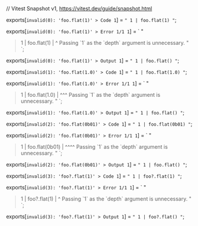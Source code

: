 // Vitest Snapshot v1, https://vitest.dev/guide/snapshot.html

exports[`invalid(0): 'foo.flat(1)' > Code 1`] = `
"
  1 | foo.flat(1)
"
`;

exports[`invalid(0): 'foo.flat(1)' > Error 1/1 1`] = `
"
> 1 | foo.flat(1)
    |          ^ Passing \`1\` as the \`depth\` argument is unnecessary.
"
`;

exports[`invalid(0): 'foo.flat(1)' > Output 1`] = `
"
  1 | foo.flat()
"
`;

exports[`invalid(1): 'foo.flat(1.0)' > Code 1`] = `
"
  1 | foo.flat(1.0)
"
`;

exports[`invalid(1): 'foo.flat(1.0)' > Error 1/1 1`] = `
"
> 1 | foo.flat(1.0)
    |          ^^^ Passing \`1\` as the \`depth\` argument is unnecessary.
"
`;

exports[`invalid(1): 'foo.flat(1.0)' > Output 1`] = `
"
  1 | foo.flat()
"
`;

exports[`invalid(2): 'foo.flat(0b01)' > Code 1`] = `
"
  1 | foo.flat(0b01)
"
`;

exports[`invalid(2): 'foo.flat(0b01)' > Error 1/1 1`] = `
"
> 1 | foo.flat(0b01)
    |          ^^^^ Passing \`1\` as the \`depth\` argument is unnecessary.
"
`;

exports[`invalid(2): 'foo.flat(0b01)' > Output 1`] = `
"
  1 | foo.flat()
"
`;

exports[`invalid(3): 'foo?.flat(1)' > Code 1`] = `
"
  1 | foo?.flat(1)
"
`;

exports[`invalid(3): 'foo?.flat(1)' > Error 1/1 1`] = `
"
> 1 | foo?.flat(1)
    |           ^ Passing \`1\` as the \`depth\` argument is unnecessary.
"
`;

exports[`invalid(3): 'foo?.flat(1)' > Output 1`] = `
"
  1 | foo?.flat()
"
`;
